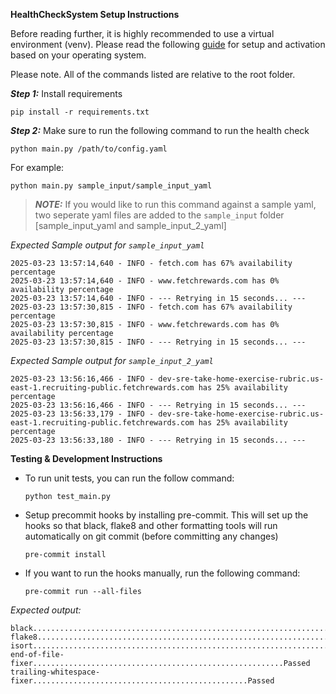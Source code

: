 __HealthCheckSystem Setup Instructions__

Before reading further, it is highly recommended to use a virtual environment (venv). Please read the following [guide](https://packaging.python.org/en/latest/guides/installing-using-pip-and-virtual-environments/) for setup and activation based on your operating system. 

Please note. All of the commands listed are relative to the root folder.

*__Step 1:__*  Install requirements 

    pip install -r requirements.txt

*__Step 2:__*  Make sure to run the following command to run the health check 

    python main.py /path/to/config.yaml

  For example:

    python main.py sample_input/sample_input_yaml


> **_NOTE:_**  If you would like to run this command against a sample yaml, two seperate yaml files are added to the `sample_input` folder [sample_input_yaml and sample_input_2_yaml]

*Expected Sample output for `sample_input_yaml`*
```
2025-03-23 13:57:14,640 - INFO - fetch.com has 67% availability percentage
2025-03-23 13:57:14,640 - INFO - www.fetchrewards.com has 0% availability percentage
2025-03-23 13:57:14,640 - INFO - --- Retrying in 15 seconds... ---
2025-03-23 13:57:30,815 - INFO - fetch.com has 67% availability percentage
2025-03-23 13:57:30,815 - INFO - www.fetchrewards.com has 0% availability percentage
2025-03-23 13:57:30,815 - INFO - --- Retrying in 15 seconds... ---

```

*Expected Sample output for `sample_input_2_yaml`*

```
2025-03-23 13:56:16,466 - INFO - dev-sre-take-home-exercise-rubric.us-east-1.recruiting-public.fetchrewards.com has 25% availability percentage
2025-03-23 13:56:16,466 - INFO - --- Retrying in 15 seconds... ---
2025-03-23 13:56:33,179 - INFO - dev-sre-take-home-exercise-rubric.us-east-1.recruiting-public.fetchrewards.com has 25% availability percentage
2025-03-23 13:56:33,180 - INFO - --- Retrying in 15 seconds... --- 
```

__Testing & Development Instructions__

- To run unit tests, you can run the follow command:

    `python test_main.py`


- Setup precommit hooks by installing pre-commit. This will set up the hooks so that black, flake8 and other formatting tools will run automatically on git commit (before committing any changes)

    `pre-commit install`

- If you want to run the hooks manually, run the following command:

    `pre-commit run --all-files`

*Expected output:*

```
black....................................................................Passed
flake8...................................................................Passed
isort....................................................................Passed
end-of-file-fixer........................................................Passed
trailing-whitespace-fixer................................................Passed
```
